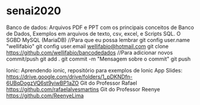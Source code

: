 # senai2020
Banco de dados:
Arquivos PDF e PPT com os principais conceitos de Banco de Dados, Exemplos em arquivos de texto, csv, excel, e Scripts SQL.
O SGBD MySQL (MariaDB)
//Para que eu possa lembrar
git config user.name "wellifabio"
git config user.email wellifabio@hotmail.com
git clone https://github.com/wellifabio/bancodedados
//Para adicionar novos commit/push
git add .
git commit -m "Mensagem sobre o commit"
git push

Ionic:
Aprendendo ionic, repositório para exemplos de Ionic App Slides: https://drive.google.com/drive/folders/1_pDKNDfn-6UBqDogzVQ6st9yiwBP1aZO Git do Professor Rafael https://github.com/rafaelalvesmartins Git do Professor Reenye https://github.com/ReenyeLima
